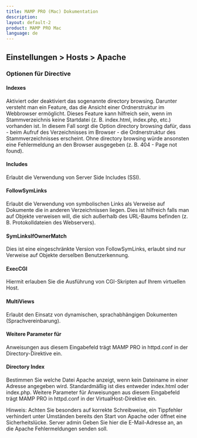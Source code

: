 ```yaml
---
title: MAMP PRO (Mac) Dokumentation
description: 
layout: default-2
product: MAMP PRO Mac
language: de
---
```


## Einstellungen > Hosts > Apache

### Optionen für Directive <Directory>

#### Indexes

Aktiviert oder deaktiviert das sogenannte directory browsing. Darunter versteht man ein Feature, das die Ansicht einer Ordnerstruktur im Webbrowser ermöglicht. Dieses Feature kann hilfreich sein, wenn im Stammverzeichnis keine Startdatei (z. B. index.html, index.php, etc.) vorhanden ist. In diesem Fall sorgt die Option directory browsing dafür, dass - beim Aufruf des Verzeichnisses im Browser - die Ordnerstruktur des Stammverzeichnisses erscheint. Ohne directory browsing würde ansonsten eine Fehlermeldung an den Browser ausgegeben (z. B. 404 - Page not found).

#### Includes

Erlaubt die Verwendung von Server Side Includes (SSI).

#### FollowSymLinks

Erlaubt die Verwendung von symbolischen Links als Verweise auf Dokumente die in anderen Verzeichnissen liegen. Dies ist hilfreich falls man auf Objekte verweisen will, die sich außerhalb des URL-Baums befinden (z. B. Protokolldateien des Webservers).

#### SymLinksIfOwnerMatch

Dies ist eine eingeschränkte Version von FollowSymLinks, erlaubt sind nur Verweise auf Objekte derselben Benutzerkennung.

#### ExecCGI

Hiermit erlauben Sie die Ausführung von CGI-Skripten auf Ihrem virtuellen Host.

#### MultiViews

Erlaubt den Einsatz von dynamischen, sprachabhängigen Dokumenten (Sprachvereinbarung).

#### Weitere Parameter für <Directory>

Anweisungen aus diesem Eingabefeld trägt MAMP PRO in httpd.conf in der Directory-Direktive ein.

#### Directory Index

Bestimmen Sie welche Datei Apache anzeigt, wenn kein Dateiname in einer Adresse angegeben wird. Standardmäßig ist dies entweder index.html oder index.php.
Weitere Parameter für <VirtualHost>
Anweisungen aus diesem Eingabefeld trägt MAMP PRO in httpd.conf in der VirtualHost-Direktive ein.

Hinweis: Achten Sie besonders auf korrekte Schreibweise, ein Tippfehler verhindert unter Umständen bereits den Start von Apache oder öffnet eine Sicherheitslücke.
Server admin
Geben Sie hier die E-Mail-Adresse an, an die Apache Fehlermeldungen senden soll.
